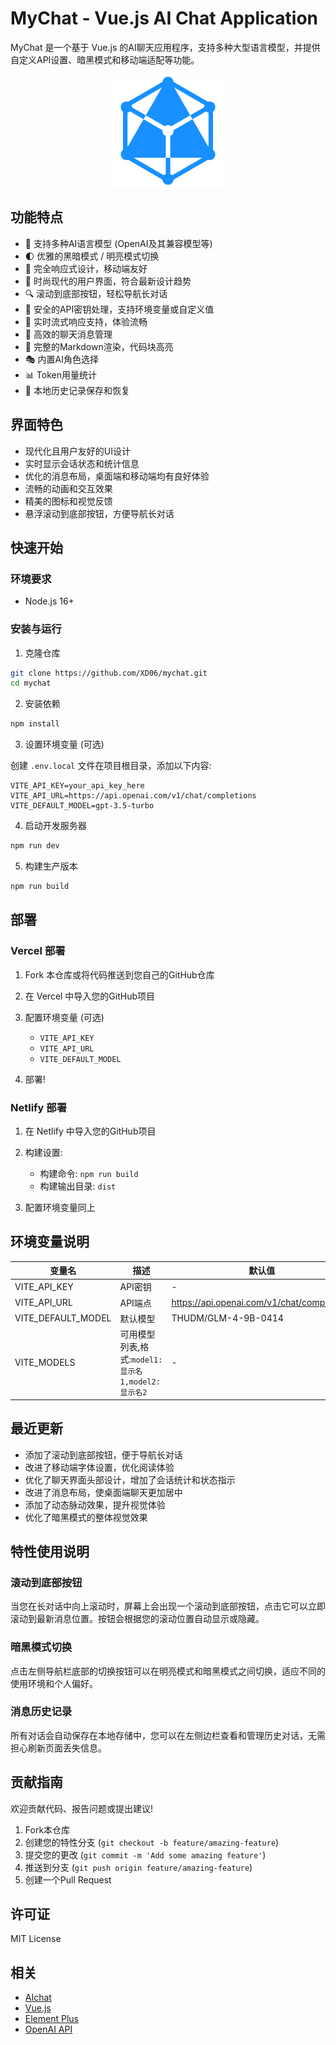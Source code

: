 # MyChat - Vue.js AI Chat Application

MyChat 是一个基于 Vue.js 的AI聊天应用程序，支持多种大型语言模型，并提供自定义API设置、暗黑模式和移动端适配等功能。

<p align="center">
  <img src="public/logo.svg" alt="MyChat Logo" width="180" />
</p>

## 功能特点

- 🤖 支持多种AI语言模型 (OpenAI及其兼容模型等)
- 🌓 优雅的黑暗模式 / 明亮模式切换
- 📱 完全响应式设计，移动端友好
- 🎨 时尚现代的用户界面，符合最新设计趋势
- 🔍 滚动到底部按钮，轻松导航长对话
- 🔑 安全的API密钥处理，支持环境变量或自定义值
- 🌊 实时流式响应支持，体验流畅
- 💬 高效的聊天消息管理
- 📝 完整的Markdown渲染，代码块高亮
- 🎭 内置AI角色选择
- 📊 Token用量统计
- 💾 本地历史记录保存和恢复

## 界面特色

- 现代化且用户友好的UI设计
- 实时显示会话状态和统计信息
- 优化的消息布局，桌面端和移动端均有良好体验
- 流畅的动画和交互效果
- 精美的图标和视觉反馈
- 悬浮滚动到底部按钮，方便导航长对话

## 快速开始

### 环境要求

- Node.js 16+ 

### 安装与运行

1. 克隆仓库

```bash
git clone https://github.com/XD06/mychat.git
cd mychat
```

2. 安装依赖

```bash
npm install
```

3. 设置环境变量 (可选)

创建 `.env.local` 文件在项目根目录，添加以下内容:

```
VITE_API_KEY=your_api_key_here
VITE_API_URL=https://api.openai.com/v1/chat/completions
VITE_DEFAULT_MODEL=gpt-3.5-turbo
```

4. 启动开发服务器

```bash
npm run dev
```

5. 构建生产版本

```bash
npm run build
```

## 部署

### Vercel 部署

1. Fork 本仓库或将代码推送到您自己的GitHub仓库

2. 在 Vercel 中导入您的GitHub项目

3. 配置环境变量 (可选)
   - `VITE_API_KEY`
   - `VITE_API_URL`
   - `VITE_DEFAULT_MODEL`

4. 部署!

### Netlify 部署

1. 在 Netlify 中导入您的GitHub项目

2. 构建设置:
   - 构建命令: `npm run build`
   - 构建输出目录: `dist`

3. 配置环境变量同上

## 环境变量说明

| 变量名 | 描述 | 默认值 |
|--------|------|--------|
| VITE_API_KEY | API密钥 | - |
| VITE_API_URL | API端点 | https://api.openai.com/v1/chat/completions |
| VITE_DEFAULT_MODEL | 默认模型 | THUDM/GLM-4-9B-0414 |
| VITE_MODELS | 可用模型列表,格式:`model1:显示名1,model2:显示名2` | - |

## 最近更新

- 添加了滚动到底部按钮，便于导航长对话
- 改进了移动端字体设置，优化阅读体验
- 优化了聊天界面头部设计，增加了会话统计和状态指示
- 改进了消息布局，使桌面端聊天更加居中
- 添加了动态脉动效果，提升视觉体验
- 优化了暗黑模式的整体视觉效果

## 特性使用说明

### 滚动到底部按钮

当您在长对话中向上滚动时，屏幕上会出现一个滚动到底部按钮，点击它可以立即滚动到最新消息位置。按钮会根据您的滚动位置自动显示或隐藏。

### 暗黑模式切换

点击左侧导航栏底部的切换按钮可以在明亮模式和暗黑模式之间切换，适应不同的使用环境和个人偏好。

### 消息历史记录

所有对话会自动保存在本地存储中，您可以在左侧边栏查看和管理历史对话，无需担心刷新页面丢失信息。

## 贡献指南

欢迎贡献代码、报告问题或提出建议!

1. Fork本仓库
2. 创建您的特性分支 (`git checkout -b feature/amazing-feature`)
3. 提交您的更改 (`git commit -m 'Add some amazing feature'`)
4. 推送到分支 (`git push origin feature/amazing-feature`)
5. 创建一个Pull Request

## 许可证

MIT License

## 相关
- [AIchat](https://github.com/wjc7jx/AIchat)
- [Vue.js](https://vuejs.org/)
- [Element Plus](https://element-plus.org/)
- [OpenAI API](https://openai.com/)

